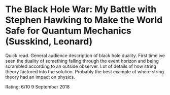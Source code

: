 # The Black Hole War: My Battle with Stephen Hawking to Make the World Safe for Quantum Mechanics  (Susskind, Leonard)

Quick read.  General audience description of black hole duality. 
First time ive seen the duality of something falling through the event horizon and being scrambled according to an outside observer.
Lot of details of how string theory factored into the solution. Probably the best example of where string theory had an impact on physics. 


Rating: 6/10
9 September 2018
